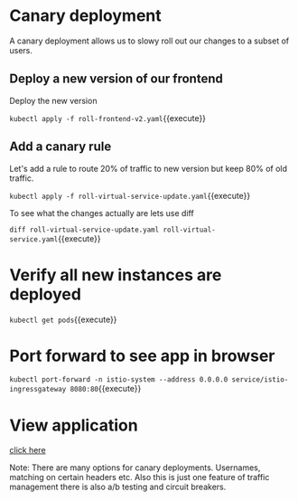 # Canary deployment

A canary deployment allows us to slowy roll out our changes to a subset of users.

## Deploy a new version of our frontend

Deploy the new version

`kubectl apply -f roll-frontend-v2.yaml`{{execute}}

## Add a canary rule

Let's add a rule to route 20% of traffic to new version but keep 80% of old traffic.

`kubectl apply -f roll-virtual-service-update.yaml`{{execute}}

To see what the changes actually are lets use diff

`diff roll-virtual-service-update.yaml roll-virtual-service.yaml`{{execute}}

# Verify all new instances are deployed

`kubectl get pods`{{execute}}

# Port forward to see app in browser

`kubectl port-forward -n istio-system --address 0.0.0.0 service/istio-ingressgateway 8080:80`{{execute}}

# View application
[click here]({{TRAFFIC_HOST1_8080}})

Note: There are many options for canary deployments. Usernames, matching on certain headers etc. Also this is just one feature of traffic management there is also a/b testing and circuit breakers.
